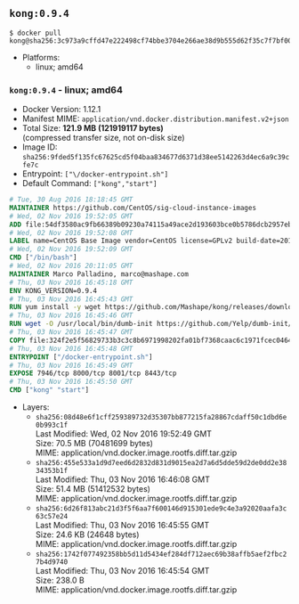 ## `kong:0.9.4`

```console
$ docker pull kong@sha256:3c973a9cffd47e222498cf74bbe3704e266ae38d9b555d62f35c7f7bf002a1b2
```

-	Platforms:
	-	linux; amd64

### `kong:0.9.4` - linux; amd64

-	Docker Version: 1.12.1
-	Manifest MIME: `application/vnd.docker.distribution.manifest.v2+json`
-	Total Size: **121.9 MB (121919117 bytes)**  
	(compressed transfer size, not on-disk size)
-	Image ID: `sha256:9fded5f135fc67625cd5f04baa834677d6371d38ee5142263d4ec6a9c39cfe7c`
-	Entrypoint: `["\/docker-entrypoint.sh"]`
-	Default Command: `["kong","start"]`

```dockerfile
# Tue, 30 Aug 2016 18:18:45 GMT
MAINTAINER https://github.com/CentOS/sig-cloud-instance-images
# Wed, 02 Nov 2016 19:52:05 GMT
ADD file:54df3580ac9fb66389b09230a74115a49ace2d193603bce0b5786dcb2957eb52 in / 
# Wed, 02 Nov 2016 19:52:08 GMT
LABEL name=CentOS Base Image vendor=CentOS license=GPLv2 build-date=20161102
# Wed, 02 Nov 2016 19:52:09 GMT
CMD ["/bin/bash"]
# Wed, 02 Nov 2016 20:11:05 GMT
MAINTAINER Marco Palladino, marco@mashape.com
# Thu, 03 Nov 2016 16:45:18 GMT
ENV KONG_VERSION=0.9.4
# Thu, 03 Nov 2016 16:45:43 GMT
RUN yum install -y wget https://github.com/Mashape/kong/releases/download/$KONG_VERSION/kong-$KONG_VERSION.el7.noarch.rpm &&     yum clean all
# Thu, 03 Nov 2016 16:45:46 GMT
RUN wget -O /usr/local/bin/dumb-init https://github.com/Yelp/dumb-init/releases/download/v1.1.3/dumb-init_1.1.3_amd64 &&     chmod +x /usr/local/bin/dumb-init
# Thu, 03 Nov 2016 16:45:47 GMT
COPY file:324f2e5f56829733b3c3c8b6971998202fa01bf7368caac6c1971fcec0464e8c in /docker-entrypoint.sh 
# Thu, 03 Nov 2016 16:45:48 GMT
ENTRYPOINT ["/docker-entrypoint.sh"]
# Thu, 03 Nov 2016 16:45:49 GMT
EXPOSE 7946/tcp 8000/tcp 8001/tcp 8443/tcp
# Thu, 03 Nov 2016 16:45:50 GMT
CMD ["kong" "start"]
```

-	Layers:
	-	`sha256:08d48e6f1cff259389732d35307bb877215fa28867cdaff50c1dbd6e0b993c1f`  
		Last Modified: Wed, 02 Nov 2016 19:52:49 GMT  
		Size: 70.5 MB (70481699 bytes)  
		MIME: application/vnd.docker.image.rootfs.diff.tar.gzip
	-	`sha256:455e533a1d9d7eed6d2832d831d9015ea2d7a6d5dde59d2de0dd2e3834353b1f`  
		Last Modified: Thu, 03 Nov 2016 16:46:08 GMT  
		Size: 51.4 MB (51412532 bytes)  
		MIME: application/vnd.docker.image.rootfs.diff.tar.gzip
	-	`sha256:6d26f813abc21d3f5f6aa7f600146d915301ede9c4e3a92020aafa3c63c57e24`  
		Last Modified: Thu, 03 Nov 2016 16:45:55 GMT  
		Size: 24.6 KB (24648 bytes)  
		MIME: application/vnd.docker.image.rootfs.diff.tar.gzip
	-	`sha256:1742f077492358bb5d11d5434ef284df712aec69b38affb5aef2fbc27b4d9740`  
		Last Modified: Thu, 03 Nov 2016 16:45:54 GMT  
		Size: 238.0 B  
		MIME: application/vnd.docker.image.rootfs.diff.tar.gzip
